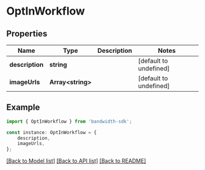 # OptInWorkflow


## Properties

Name | Type | Description | Notes
------------ | ------------- | ------------- | -------------
**description** | **string** |  | [default to undefined]
**imageUrls** | **Array&lt;string&gt;** |  | [default to undefined]

## Example

```typescript
import { OptInWorkflow } from 'bandwidth-sdk';

const instance: OptInWorkflow = {
    description,
    imageUrls,
};
```

[[Back to Model list]](../README.md#documentation-for-models) [[Back to API list]](../README.md#documentation-for-api-endpoints) [[Back to README]](../README.md)

